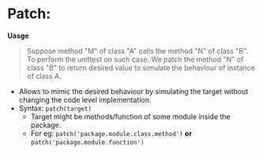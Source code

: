 # Patch:

**Uasge**
> Suppose method "M" of class "A" calls the method "N" of class "B". 
To perform the unittest on such case. We patch the method "N" of class "B" to return desired value
to simulate the behaviour of instance of class A.

- Allows to mimic the desired behaviour by simulating the target without changing the code level implementation.
- Syntax: ``patch(target)``
    - Target might be methods/function of some module inside the package.
    - For eg: ``patch('package.module.class.method')`` **or** ``patch('package.module.function')``
    
  





